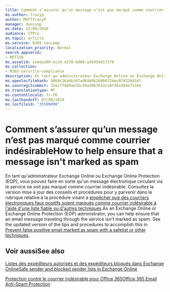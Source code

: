 ```yaml
---
title: Comment s’assurer qu’un message n’est pas marqué comme courrier indésirable
ms.author: tracyp
author: MSFTTracyP
manager: dansimp
ms.date: 12/09/2016
audience: ITPro
ms.topic: article
ms.service: O365-seccomp
localization_priority: Normal
search.appverid:
- MET150
ms.assetid: ceeda109-6c24-4270-bd09-a36959417276
ms.collection:
- M365-security-compliance
description: En tant qu'administrateur Exchange Online ou Exchange Online Protection (EOP), vous pouvez faire en sorte qu'un message électronique circulant via le service ne soit pas marqué comme courrier indésirable. Consultez la version mise à jour des conseils et procédures pour y parvenir dans la rubrique relative à la procédure visant à empêcher que des courriers électroniques faux positifs soient marqués comme courrier indésirable à l'aide d'une liste fiable ou d'autres techniques.
ms.openlocfilehash: 9069c36abb347ad6469b1b066f24ec074328034f
ms.sourcegitcommit: 32ecff689ae32c59a39b7633ca0f36a304e7516e
ms.translationtype: MT
ms.contentlocale: fr-FR
ms.lasthandoff: 07/09/2019
ms.locfileid: "35599090"
---
```

# <a name="how-to-help-ensure-that-a-message-isnt-marked-as-spam"></a><span data-ttu-id="b614c-104">Comment s’assurer qu’un message n’est pas marqué comme courrier indésirable</span><span class="sxs-lookup"><span data-stu-id="b614c-104">How to help ensure that a message isn't marked as spam</span></span>

<span data-ttu-id="b614c-p102">En tant qu'administrateur Exchange Online ou Exchange Online Protection (EOP), vous pouvez faire en sorte qu'un message électronique circulant via le service ne soit pas marqué comme courrier indésirable. Consultez la version mise à jour des conseils et procédures pour y parvenir dans la rubrique relative à la procédure visant à [empêcher que des courriers électroniques faux positifs soient marqués comme courrier indésirable à l'aide d'une liste fiable ou d'autres techniques](https://go.microsoft.com/fwlink/p/?LinkID=534224).</span><span class="sxs-lookup"><span data-stu-id="b614c-p102">As an Exchange Online or Exchange Online Protection (EOP) administrator, you can help ensure that an email message traveling through the service isn't marked as spam. See the updated version of the tips and procedures to accomplish this in [Prevent false positive email marked as spam with a safelist or other techniques](https://go.microsoft.com/fwlink/p/?LinkID=534224).</span></span> 
  
## <a name="see-also"></a><span data-ttu-id="b614c-107">Voir aussi</span><span class="sxs-lookup"><span data-stu-id="b614c-107">See also</span></span>

[<span data-ttu-id="b614c-108">Listes des expéditeurs autorisés et des expéditeurs bloqués dans Exchange Online</span><span class="sxs-lookup"><span data-stu-id="b614c-108">Safe sender and blocked sender lists in Exchange Online</span></span>](safe-sender-and-blocked-sender-lists-faq.md)

[<span data-ttu-id="b614c-109">Protection contre le courrier indésirable pour Office 365</span><span class="sxs-lookup"><span data-stu-id="b614c-109">Office 365 Email Anti-Spam Protection</span></span>](https://support.office.com/article/Office-365-Email-Anti-Spam-Protection-6a601501-a6a8-4559-b2e7-56b59c96a586)

